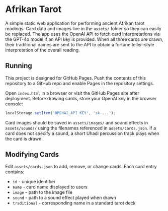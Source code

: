 # Afrikan Tarot

A simple static web application for performing ancient Afrikan tarot readings. Card data and images live in the `assets/` folder so they can easily be replaced. The app uses the OpenAI API to fetch card interpretations via the GPT-4o model if an API key is provided. When all three cards are drawn, their traditional names are sent to the API to obtain a fortune teller–style interpretation of the overall reading.

## Running

This project is designed for GitHub Pages. Push the contents of this repository to a GitHub repo and enable Pages in the repository settings.

Open `index.html` in a browser or visit the GitHub Pages site after deployment. Before drawing cards, store your OpenAI key in the browser console:

```javascript
localStorage.setItem('OPENAI_API_KEY', 'sk-...');
```

Card images should be saved in `assets/images/` and sound effects in `assets/sounds/` using the filenames referenced in `assets/cards.json`.
If a card does not specify a sound, a short Uhadi percussion track plays when the card is drawn.

## Modifying Cards

Edit `assets/cards.json` to add, remove, or change cards. Each card entry contains:

- `id` - unique identifier
- `name` - card name displayed to users
- `image` - path to the image file
- `sound` - path to a sound effect played when drawn
- `traditional` - corresponding name in a standard tarot deck
